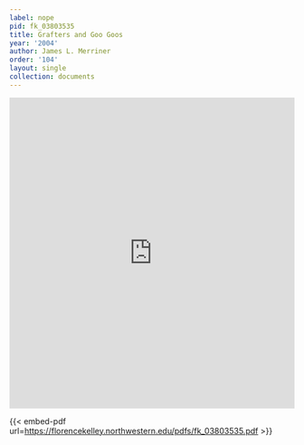 ```yaml
---
label: nope
pid: fk_03803535
title: Grafters and Goo Goos
year: '2004'
author: James L. Merriner
order: '104'
layout: single
collection: documents
---
```

<iframe src="https://northwestern.app.box.com/embed/s/eyn46yqhpbsbfuhx88cpnetisrjc6yky?sortColumn=date&view=list" width="100%" height="550" frameborder="0" allowfullscreen webkitallowfullscreen msallowfullscreen></iframe>


{{< embed-pdf url=https://florencekelley.northwestern.edu/pdfs/fk_03803535.pdf >}}